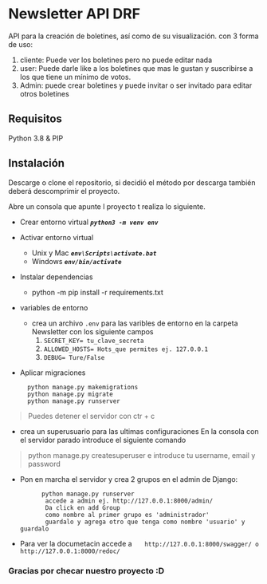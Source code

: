 # Newsletter API DRF
API para la creación de boletines, así como de su visualización.
con 3 forma de uso:
1. cliente: Puede ver los boletines pero no puede editar nada
2. user: Puede darle like a los boletines que mas le gustan y suscribirse a los que tiene un mínimo de votos.
3. Admin: puede crear boletines y puede invitar o ser invitado para editar otros boletines

## Requisitos
Python 3.8 & 
PIP

## Instalación
Descarge o clone el repositorio, si decidió el método por descarga también deberá
descomprimir el proyecto.

Abre un consola que apunte l proyecto t realiza lo siguiente.
- Crear entorno virtual ***`python3 -m venv env`***

- Activar entorno virtual 
	* Unix y Mac ***`env\Scripts\activate.bat`***
	* Windows ***`env/bin/activate`***

- Instalar dependencias
	* python -m pip install -r requirements.txt
	
- variables de entorno
	* crea un archivo `.env` para las varibles de entorno en la carpeta Newsletter con los siguiente campos
		1. `SECRET_KEY= tu_clave_secreta`
		2. `ALLOWED_HOSTS= Hots_que permites ej. 127.0.0.1`
		3. `DEBUG= Ture/False`
		
- Aplicar migraciones


    	python manage.py makemigrations
    	python manage.py migrate
    	python manage.py runserver

> Puedes detener el servidor con ctr + c

- crea un superusuario para las ultimas configuraciones
	En la consola con el servidor parado introduce el siguiente comando
> 	python manage.py createsuperuser
	e introduce tu username, email y password

- Pon en marcha el servidor y crea 2 grupos en el admin de Django:


        	python manage.py runserver
        	 accede a admin ej. http://127.0.0.1:8000/admin/
        	 Da click en add Group
        	 como nombre al primer grupo es 'administrador'
        	 guardalo y agrega otro que tenga como nombre 'usuario' y guardalo

 - Para ver la documetacin accede a 
`	http://127.0.0.1:8000/swagger/
	o
	http://127.0.0.1:8000/redoc/`

### Gracias por checar nuestro proyecto :D